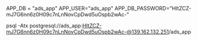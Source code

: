APP_DB = "ads_app"
APP_USER="ads_app"
APP_DB_PASSWORD="HItZCZ-mJ7G6nn6z0H09c7nLnNovCpDwd5uOspb2wAc-"


psql -Atx postgresql://ads_app:HItZCZ-mJ7G6nn6z0H09c7nLnNovCpDwd5uOspb2wAc-@139.162.132.251/ads_app
